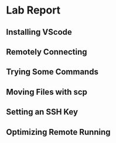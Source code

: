 # Lab Report

## Installing VScode
  
## Remotely Connecting

## Trying Some Commands

## Moving Files with scp

## Setting an SSH Key

## Optimizing Remote Running

